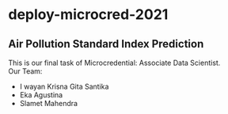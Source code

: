 # deploy-microcred-2021

## Air Pollution Standard Index Prediction
This is our final task of Microcredential: Associate Data Scientist. <br>
Our Team:
- I wayan Krisna Gita Santika
- Eka Agustina
- Slamet Mahendra



